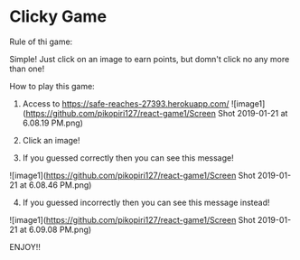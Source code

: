 # Clicky Game

Rule of thi game:

Simple! Just click on an image to earn points, but domn't click no any more than one!


How to play this game:

1. Access to https://safe-reaches-27393.herokuapp.com/
![image1](https://github.com/pikopiri127/react-game1/Screen Shot 2019-01-21 at 6.08.19 PM.png)

2. Click an image!

3. If you guessed correctly then you can see this message!

![image1](https://github.com/pikopiri127/react-game1/Screen Shot 2019-01-21 at 6.08.46 PM.png)

4. If you guessed incorrectly then you can see this message instead!

![image1](https://github.com/pikopiri127/react-game1/Screen Shot 2019-01-21 at 6.09.08 PM.png)


ENJOY!!
